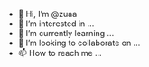 - 👋 Hi, I’m @zuaa
- 👀 I’m interested in ...
- 🌱 I’m currently learning ...
- 💞️ I’m looking to collaborate on ...
- 📫 How to reach me ...

<!---
zuaa/zuaa is a ✨ special ✨ repository because its `README.md` (this file) appears on your GitHub profile.
You can click the Preview link to take a look at your changes.
--->
